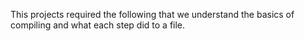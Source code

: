 This projects required the following that we understand the basics of compiling and what each step did to a file.
